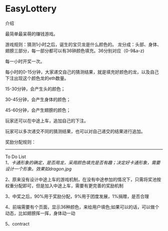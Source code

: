 # EasyLottery

介绍  

最简单最呆萌的赚钱游戏。

游戏规则：猜测1小时之后，诞生的宝贝龙是什么颜色的。
龙分成：头部、身体、翅膀三部分，每一部分都可以有36钟颜色填充。36分别对应（0-9&a-z)

每一小时开奖一次。

每小时的0-15分钟，大家递交自己的猜测结果，就是填充好颜色的龙，以及自己下注出现这个颜色龙的eth数量。  

15-30分钟，会产生头的颜色；  

30-45分钟，会产生身体的颜色；  

45-60分钟，会产生翅膀的颜色；  

玩家还可以在中途上车，追加自己的下注。  

玩家可以多次递交不同的猜测结果，也可以对自己递交的结果进行追加。  

奖励分配规则：  



***
To Do List  
*1、卡通形象的确定，是否用龙，采用颜色填充是否有趣；决定好卡通形象，需要设计一个形象。效果如dragon.jpg*


2、原来没有设计中途上车的游戏机制，在没有中途参加的情况下，只需将奖池按权重分配即可，但是加入中途上车，需要有更完善的奖励机制  

3、中奖之后，90%用于奖励分配，9%用于团度发展，1%捐赠，是否合理  

4、前端需要有个页面，显示36种颜色，来给用户填色;如果可以的话，可以做个动态，比如翅膀挥一挥，身体动一动

5、contract
